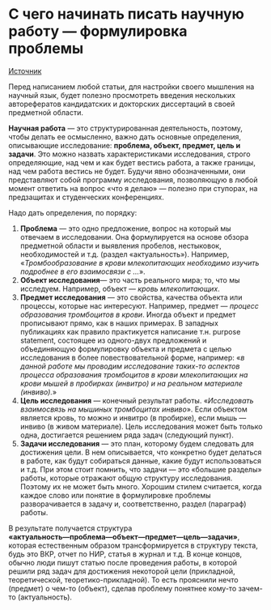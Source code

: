 # С чего начинать писать научную работу — формулировка проблемы

[Источник](https://stepik.org/course/10524/)

Перед написанием любой статьи, для настройки своего мышления на научный язык, будет полезно просмотреть введения нескольких  
авторефератов кандидатских и докторских диссертаций в своей предметной области.  
  
**Научная работа** — это структурированная деятельность, поэтому, чтобы делать ее осмысленно, важно дать основные определения, описывающие исследование: **проблема, объект, предмет, цель и задачи**. Это можно назвать характеристиками исследования, строго определяющие, над чем и как будет вестись работа, а также границы, над чем работа вестись не будет. Будучи явно обозначенными, они представляют собой программу исследования, позволяющую в любой момент ответить на вопрос «что я делаю» — полезно при ступорах, на предзащитах и студенческих конференциях.  
  
Надо дать определения, по порядку:  
  
1. **Проблема** — это одно предложение, вопрос на который мы отвечаем в исследовании. Она формулируется на основе обзора предметной области и выявления пробелов, нестыковок, необходимостей и т.д. \(раздел «актуальность»\). Например, «_Тромбообразование в крови млекопитающих необходимо изучить подробнее в его взаимосвязи с …_».  
2. **Объект исследования**— это часть реального мира; то, что мы исследуем. Например, объект — _кровь млекопитающих_.  
3. **Предмет исследования** — это свойства, качества объекта или процессы, которые нас интересуют. Например, предмет — _процесс образования тромбоцитов в крови_. Иногда объект и предмет прописывают прямо, как в наших примерах. В западных публикациях как правило практикуется написание т.н. purpose statement, состоящее из одного-двух предложений и объединяющую формулировку объекта и предмета с целью исследования в более повествовательной форме, например: «_в данной работе мы проводим исследование таких-то аспектов процесса образования тромбоцитов в крови млекопитающих на крови мышей в пробирках \(инвитро\) и на реальном материале \(инвиво\)._»  
4. **Цель исследования** — конечный результат работы. «_Исследовать взаимосвязь на мышиных тромбоцитах инвиво_». Если объектом является кровь, то можно и инвитро \(в пробирке\), если мышь — инвиво \(в живом материале\). Цель исследования может быть только одна, достигается решением ряда задач \(следующий пункт\).  
5. **Задачи исследования** — это план, которому будем следовать для достижения цели. В нем описывается, что конкретно будет делаться в работе, как будут собираться данные, какие будут использоваться и т.д. При этом стоит помнить, что задачи — это «большие разделы» работы, которые отражают общую структуру исследования. Поэтому их не может быть много. Хорошим стилем считается, когда каждое слово или понятие в формулировке проблемы разворачивается в задачу и, соответственно, раздел \(параграф\) работы.  
  
В результате получается структура  
**«актуальность—проблема—объект—предмет—цель—задачи»**, которая естественным образом трансформируется в структуру текста, будь это ВКР, отчет по НИР, статья в журнал и т.д. В конце концов, обычно люди пишут статью после проведения работы, в которой решили ряд задач для достижения некоторой цели \(прикладной, теоретической, теоретико-прикладной\). То есть прояснили нечто \(предмет\) о чем-то \(объект\), сделав проблему понятнее кому-то зачем-то \(актуальность\).

